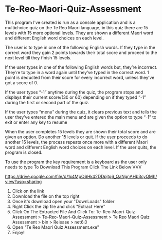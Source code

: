 # Te-Reo-Maori-Quiz-Assessment
This program I've created is run as a console application and is a multichoice quiz on the Te Reo Maori language, in this  quiz there are 15 levels with 15 more optional levels. They are shown a different Maori word and different English word choices on each level.

The user is to type in one of the following English words. If they type in the correct word they gain 2 points towards their total score and proceed to the next level till they finish 15 levels.

If the user types in one of the following English words but, they’re incorrect. They’re to type in a word again until they’ve typed in the correct word. 1 point is deducted from their score for every incorrect word, unless they’ve got a score of 0.

If the user types “-1” anytime during the quiz, the program stops and displays their current score/(30 or 60) depending on if they typed “-1” during the first or second part of the quiz.

If the user types “menu” during the quiz, it clears previous text and tells the user they’ve entered the main menu and are given the option to type “-1” to exit or enter any key to resume

When the user completes 15 levels they are shown their total score and are given an option. Do another 15 levels or quit. If the user proceeds to do another 15 levels, the process repeats once more with a different Maori word and different English word choices on each level. If the user quits, the program is closed.

To use the program the key requirement is a keyboard as the user only needs to type
To Download This Program Click The Link Below VVV

https://drive.google.com/file/d/1x4MpO6Hk42DDpjtg6_QaNgnAHb3cyQMh/view?usp=sharing

1. Click on the link
2. Download the file on the top right
3. Once it's download open your "DownLoads" folder
4. Right Click the zip file and click "Extract Here"
5. Click On The Extracted File And Click To: Te-Reo-Maori-Quiz-Assessment > Te-Reo-Maori-Quiz-Assessment > Te Reo Maori Quiz Assessment > bin > Release > net6.0
6. Open "Te Reo Maori Quiz Assessment.exe"
7. Enjoy!
